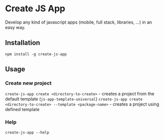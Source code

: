 # Create JS App

Develop any kind of javascript apps (mobile, full stack, libraries, ...) in an easy way.

## Installation

`npm install -g create-js-app`

## Usage

### Create new project

`create-js-app create <directory-to-create>` - creates a project from the default template (`js-app-template-universal`)
`create-js-app create <directory-to-create> --template <package-name>` - creates a project using defined template

### Help

`create-js-app --help`
